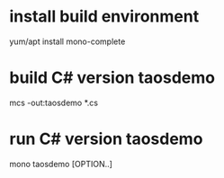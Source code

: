 install build environment
===
yum/apt install mono-complete

build C# version taosdemo
===
mcs -out:taosdemo *.cs

run C# version taosdemo
===
mono taosdemo [OPTION..]
